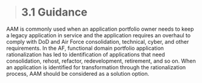 > # **3.1** Guidance

AAM is commonly used when an application portfolio owner needs to keep a legacy application in service and the application requires an overhaul to comply with DoD and Air Force consolidation, technical, cyber, and other requirements.  In the AF, functional domain portfolio application rationalization has led to identification of applications that need consolidation, rehost, refactor, redevelopment, retirement, and so on.  When an application is identified for transformation through the rationalization process, AAM should be considered as a solution option.    